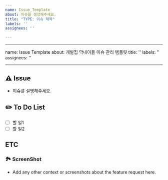 ```yaml
---
name: Issue_Template
about: 이슈를 생성해주세요.
title: "TYPE: 이슈 제목"
labels: ''
assignees: ''

---
```


---
name: Issue Template
about: 개발집 막내아들 이슈 관리 템플릿
title: ''
labels: ''
assignees: ''

---


## ⚠️ Issue
- 이슈를 설명해주세요.


## ✏️ To Do List
- [ ] 할 일1
- [ ] 할 일2

## ETC


### 🏞 ScreenShot
- Add any other context or screenshots about the feature request here.
